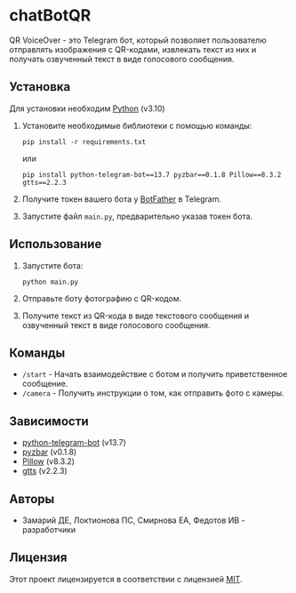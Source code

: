 # chatBotQR


QR VoiceOver - это Telegram бот, который позволяет пользователю отправлять изображения с QR-кодами, извлекать текст из них и получать озвученный текст в виде голосового сообщения.

## Установка
Для установки необходим [Python](https://www.python.org/downloads/release/python-3100/) (v3.10)

1. Установите необходимые библиотеки с помощью команды:

    ```shell
    pip install -r requirements.txt
    ```
   или
   ```shell
   pip install python-telegram-bot==13.7 pyzbar==0.1.8 Pillow==8.3.2 gtts==2.2.3
   ```

2. Получите токен вашего бота у [BotFather](https://t.me/BotFather) в Telegram.

3. Запустите файл `main.py`, предварительно указав токен бота.

## Использование

1. Запустите бота:
    ```shell
    python main.py
    ```

2. Отправьте боту фотографию с QR-кодом.

3. Получите текст из QR-кода в виде текстового сообщения и озвученный текст в виде голосового сообщения.

## Команды

- `/start` - Начать взаимодействие с ботом и получить приветственное сообщение.
- `/camera` - Получить инструкции о том, как отправить фото с камеры.

## Зависимости

- [python-telegram-bot](https://github.com/python-telegram-bot/python-telegram-bot) (v13.7)
- [pyzbar](https://github.com/NaturalHistoryMuseum/pyzbar) (v0.1.8)
- [Pillow](https://github.com/python-pillow/Pillow) (v8.3.2)
- [gtts](https://github.com/pndurette/gTTS) (v2.2.3)

## Авторы

- Замарий ДЕ, Локтионова ПС, Смирнова ЕА, Федотов ИВ  - разработчики

## Лицензия

Этот проект лицензируется в соответствии с лицензией [MIT](https://opensource.org/licenses/MIT).
